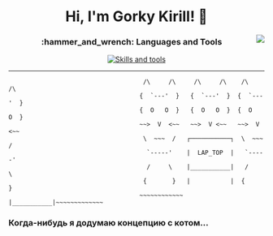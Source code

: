 <h1 align="center">Hi, I'm Gorky Kirill! 👋 </h1>
<img align="right" src="https://visitor-badge.laobi.icu/badge?page_id=ToxicSnail.ToxicSnail&left_color=gray&right_color=blue&style=flat&text_color=white"  />

<h3 align="center">:hammer_and_wrench: Languages and Tools</h3>

<p align="center">
  <a href="https://skillicons.dev">
    <img src="https://skillicons.dev/icons?i=c,cs,cpp,py,docker,git,github,linux,postgres" alt="Skills and tools"/>
  </a>
</p>

---
```
                                     /\     /\     /\     /\    /\     /\ 
                                    {  `---'  }   {  `---'  }  {  `---'  }  
                                    {  O   O  }   {  O   O  }  {  O   O  }  
                                    ~~>  V  <~~   ~~>  V <~~   ~~>  V  <~~  
                                     \  ~~~  /   ┌───────────┐  \  ~~~  /  
                                      `-----'    |  LAP_TOP  |   `-----'  
                                      /     \    |___________|   /     \  
                                     {       }   |           |  {       }  
                                    ~~~~~~~~~~~~ |___________|~~~~~~~~~~~~~ 
```

### Когда-нибудь я додумаю концепцию с котом...
